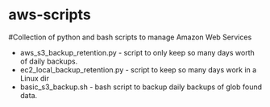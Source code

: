 # aws-scripts

#Collection of python and bash scripts to manage Amazon Web Services 

* aws_s3_backup_retention.py - script to only keep so many days worth of daily backups.
* ec2_local_backup_retention.py - script to keep so many days work in a Linux dir
* basic_s3_backup.sh - bash script to backup daily backups of glob found data.


